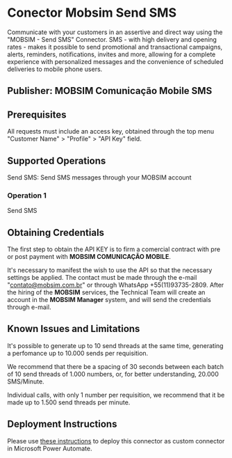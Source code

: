 # Conector Mobsim Send SMS
Communicate with your customers in an assertive and direct way using the "MOBSIM - Send SMS" Connector. SMS - with high delivery and opening rates - makes it possible to send promotional and transactional campaigns, alerts, reminders, notifications, invites and more, allowing for a complete experience with personalized messages and the convenience of scheduled deliveries to mobile phone users.

## Publisher: MOBSIM Comunicação Mobile SMS

## Prerequisites
All requests must include an access key, obtained through the top menu "Customer Name" > "Profile" > "API Key" field.

## Supported Operations
Send SMS: Send SMS messages through your MOBSIM account

### Operation 1
Send SMS

## Obtaining Credentials
The first step to obtain the API KEY is to firm a comercial contract with pre or post payment with **MOBSIM COMUNICAÇÃO MOBILE**.

It's necessary to manifest the wish to use the API so that the necessary settings be applied. The contact must be made through
the e-mail "contato@mobsim.com.br" or through WhatsApp +55(11)93735-2809. After the hiring of the **MOBSIM** services, the 
Technical Team will create an account in the **MOBSIM Manager** system, and will send the credentials through e-mail.

## Known Issues and Limitations
It's possible to generate up to 10 send threads at the same time, generating a perfomance up to 10.000 sends per requisition.

We recommend that there be a spacing of 30 seconds between each batch of 10 send threads of 1.000 numbers, or, for better understanding, 20.000 SMS/Minute.

Individual calls, with only 1 number per requisition, we recommend that it be made up to 1.500 send threads per minute.

## Deployment Instructions
Please use [these instructions](https://docs.microsoft.com/en-us/connectors/custom-connectors/paconn-cli) to deploy this connector as custom connector in Microsoft Power Automate.
